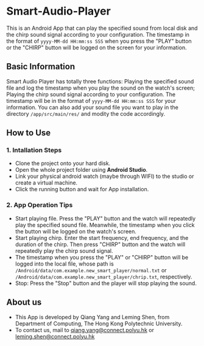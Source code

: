 # Smart-Audio-Player

This is an Android App that can play the specified sound from local disk and the chirp sound signal according to your configuration. The timestamp in the format of `yyyy-MM-dd HH:mm:ss SSS` when you press the "PLAY" button or the "CHIRP" button will be logged on the screen for your information.

## Basic Information

Smart Audio Player has totally three functions: Playing the specified sound file and log the timestamp when you play the sound on the watch's screen; Playing the chirp sound signal according to your configuration. The timestamp will be in the format of `yyyy-MM-dd HH:mm:ss SSS` for your information. You can also add your sound file you want to play in the directory `/app/src/main/res/` and modity the code accordingly.

## How to Use

### 1. Intallation Steps

- Clone the project onto your hard disk.
- Open the whole project folder using **Android Studio**.
- Link your physical android watch (maybe through WIFI) to the studio or create a virtual machine.
- Click the running button and wait for App installation.

### 2. App Operation Tips

- Start playing file. Press the "PLAY" button and the watch will repeatedly play the specified sound file. Meanwhile, the timestamp when you click the button will be logged on the watch's screen.
- Start playing chirp. Enter the start frequency, end frequency, and the duration of the chirp. Then press "CHIRP" button and the watch will repeatedly play the chirp sound signal.
- The timestamp when you press the "PLAY" or "CHIRP" button will be logged into the local file, whose path is `/Android/data/com.example.new_smart_player/normal.txt` or `/Android/data/com.example.new_smart_player/chrip.txt`, respectively.
- Stop: Press the "Stop" button and the player will stop playing the sound.

## About us

- This App is developed by Qiang Yang and Leming Shen, from Department of Computing, The Hong Kong Polytechnic University.
- To contact us, mail to qiang.yang@connect.polyu.hk or leming.shen@connect.polyu.hk